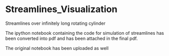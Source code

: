 # Streamlines_Visualization

Streamlines over infinitely long rotating cylinder

The ipython notebook containing the code for simulation of streamlines has been converted into pdf and has been attached in the final pdf.

The original notebook has been uploaded as well
